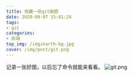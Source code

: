 ```yaml
---
title: 收藏一张git脑图
date: 2020-09-07 15:01:24
tags:
- git
categories:
- 前端
top_img: /img/earth-bg.jpg
cover: /img/post/git.png
---
```


记录一张好图，以后忘了命令就能来看看。
![git.png](/img/post/git.png)
